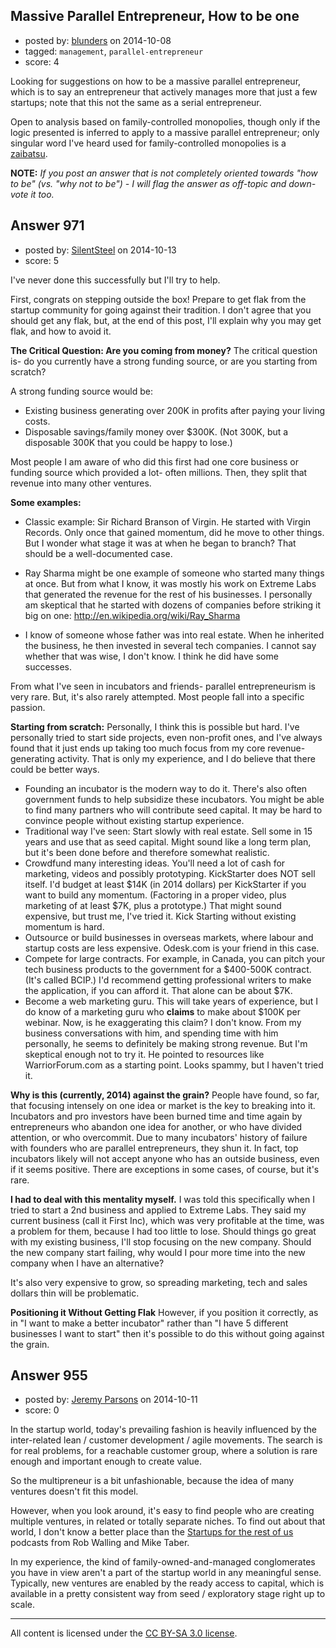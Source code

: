 ## Massive Parallel Entrepreneur, How to be one

- posted by: [blunders](https://stackexchange.com/users/216182/blunders) on 2014-10-08
- tagged: `management`, `parallel-entrepreneur`
- score: 4

<p>Looking for suggestions on how to be a massive parallel entrepreneur, which is to say an entrepreneur that actively manages more that just a few startups; note that this not the same as a serial entrepreneur. </p>

<p>Open to analysis based on family-controlled monopolies, though only if the logic presented is inferred to apply to a massive parallel entrepreneur; only singular word I've heard used for family-controlled monopolies is a <a href="http://en.wikipedia.org/wiki/Zaibatsu" rel="nofollow">zaibatsu</a>.</p>

<p><strong>NOTE:</strong> <em>If you post an answer that is not completely oriented towards "how to be" (vs. "why not to be") - I will flag the answer as off-topic and down-vote it too.</em></p>



## Answer 971

- posted by: [SilentSteel](https://stackexchange.com/users/1092182/silentsteel) on 2014-10-13
- score: 5

<p>I've never done this successfully but I'll try to help.</p>

<p>First, congrats on stepping outside the box! Prepare to get flak from the startup community for going against their tradition. I don't agree that you should get any flak, but, at the end of this post, I'll explain why you may get flak, and how to avoid it.</p>

<p><strong>The Critical Question: Are you coming from money?</strong>
The critical question is- do you currently have a strong funding source, or are you starting from scratch?</p>

<p>A strong funding source would be:</p>

<ul>
<li>Existing business generating over 200K in profits after paying your living costs.</li>
<li>Disposable savings/family money over $300K. (Not 300K, but a disposable 300K that you could be happy to lose.)</li>
</ul>

<p>Most people I am aware of who did this first had one core business or funding source which provided a lot- often millions.
Then, they split that revenue into many other ventures.</p>

<p><strong>Some examples:</strong></p>

<ul>
<li><p>Classic example: Sir Richard Branson of Virgin. He started with Virgin Records. Only once that gained momentum, did he move to other things. But I wonder what stage it was at when he began to branch? That should be a well-documented case.</p></li>
<li><p>Ray Sharma might be one example of someone who started many things at once. But from what I know, it was mostly his work on Extreme Labs that generated the revenue for the rest of his businesses. I personally am skeptical that he started with dozens of companies before striking it big on one:
<a href="http://en.wikipedia.org/wiki/Ray_Sharma" rel="nofollow">http://en.wikipedia.org/wiki/Ray_Sharma</a></p></li>
<li><p>I know of someone whose father was into real estate. When he inherited the business, he then invested in several tech companies.
I cannot say whether that was wise, I don't know. I think he did have some successes.</p></li>
</ul>

<p>From what I've seen in incubators and friends- parallel entrepreneurism is very rare. But, it's also rarely attempted. Most people fall into a specific passion.</p>

<p><strong>Starting from scratch:</strong>
Personally, I think this is possible but hard. I've personally tried to start side projects, even non-profit ones, and I've always found that it just ends up taking too much focus from my core revenue-generating activity. That is only my experience, and I do believe that there could be better ways.</p>

<ul>
<li>Founding an incubator is the modern way to do it. There's also often government funds to help subsidize these incubators. You might be able to find many partners who will contribute seed capital. It may be hard to convince people without existing startup experience.</li>
<li>Traditional way I've seen: Start slowly with real estate. Sell some in 15 years and use that as seed capital. Might sound like a long term plan, but it's been done before and therefore somewhat realistic.</li>
<li>Crowdfund many interesting ideas. You'll need a lot of cash for marketing, videos and possibly prototyping. KickStarter does NOT sell itself. I'd budget at least $14K (in 2014 dollars) per KickStarter if you want to build any momentum. (Factoring in a proper video, plus marketing of at least $7K, plus a prototype.) That might sound expensive, but trust me, I've tried it. Kick Starting without existing momentum is hard.</li>
<li>Outsource or build businesses in overseas markets, where labour and startup costs are less expensive. Odesk.com is your friend in this case.</li>
<li>Compete for large contracts. For example, in Canada, you can pitch your tech business products to the government for a $400-500K contract. (It's called BCIP.) I'd recommend getting professional writers to make the application, if you can afford it. That alone can be about $7K.</li>
<li>Become a web marketing guru. This will take years of experience, but I do know of a marketing guru who <strong>claims</strong> to make about $100K per webinar. Now, is he exaggerating this claim? I don't know. From my business conversations with him, and spending time with him personally, he seems to definitely be making strong revenue. But I'm skeptical enough not to try it. He pointed to resources like WarriorForum.com as a starting point. Looks spammy, but I haven't tried it.</li>
</ul>

<p><strong>Why is this (currently, 2014) against the grain?</strong>
People have found, so far, that focusing intensely on one idea or market is the key to breaking into it. Incubators and pro investors have been burned time and time again by entrepreneurs who abandon one idea for another, or who have divided attention, or who overcommit. Due to many incubators' history of failure with founders who are parallel entrepreneurs, they shun it. In fact, top incubators likely will not accept anyone who has an outside business, even if it seems positive. There are exceptions in some cases, of course, but it's rare.</p>

<p><strong>I had to deal with this mentality myself.</strong>
I was told this specifically when I tried to start a 2nd business and applied to Extreme Labs. They said my current business (call it First Inc), which was very profitable at the time, was a problem for them, because I had too little to lose. Should things go great with my existing business, I'll stop focusing on the new company. Should the new company start failing, why would I pour more time into the new company when I have an alternative?</p>

<p>It's also very expensive to grow, so spreading marketing, tech and sales dollars thin will be problematic.</p>

<p><strong>Positioning it Without Getting Flak</strong>
However, if you position it correctly, as in "I want to make a better incubator" rather than "I have 5 different businesses I want to start" then it's possible to do this without going against the grain.</p>



## Answer 955

- posted by: [Jeremy Parsons](https://stackexchange.com/users/497810/jeremy-parsons) on 2014-10-11
- score: 0

<p>In the startup world, today's prevailing fashion is heavily influenced by the inter-related lean / customer development / agile movements. The search is for real problems, for a reachable customer group, where a solution is rare enough and important enough to create value.</p>

<p>So the multipreneur is a bit unfashionable, because the idea of many ventures doesn't fit this model.</p>

<p>However, when you look around, it's easy to find people who are creating multiple ventures, in related or totally separate niches. To find out about that world, I don't know a better place than the <a href="http://www.startupsfortherestofus.com/" rel="nofollow">Startups for the rest of us</a> podcasts from Rob Walling and Mike Taber.</p>

<p>In my experience, the kind of family-owned-and-managed conglomerates you have in view aren't a part of the startup world in any meaningful sense. Typically, new ventures are enabled by the ready access to capital, which is available in a pretty consistent way from seed / exploratory stage right up to scale.</p>




---

All content is licensed under the [CC BY-SA 3.0 license](https://creativecommons.org/licenses/by-sa/3.0/).
